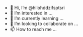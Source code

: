 - 👋 Hi, I’m @hilohddzifsptsri
- 👀 I’m interested in ...
- 🌱 I’m currently learning ...
- 💞️ I’m looking to collaborate on ...
- 📫 How to reach me ...

<!---
hilohddzifsptsri/hilohddzifsptsri is a ✨ special ✨ repository because its `README.md` (this file) appears on your GitHub profile.
You can click the Preview link to take a look at your changes.
--->
